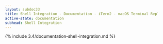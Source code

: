 ```yaml
---
layout: subdoc33
title: Shell Integration - Documentation - iTerm2 - macOS Terminal Replacement
active-state: documentation
subhead: Shell Integration
---
```

{% include 3.4/documentation-shell-integration.md %}


